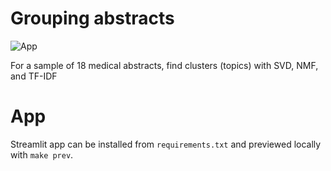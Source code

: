 # Grouping abstracts

![App](screenshot.jpg)

For a sample of 18 medical abstracts, find clusters (topics) with SVD, NMF, and
TF-IDF

# App

Streamlit app can be installed from `requirements.txt` and previewed locally
with `make prev`.
